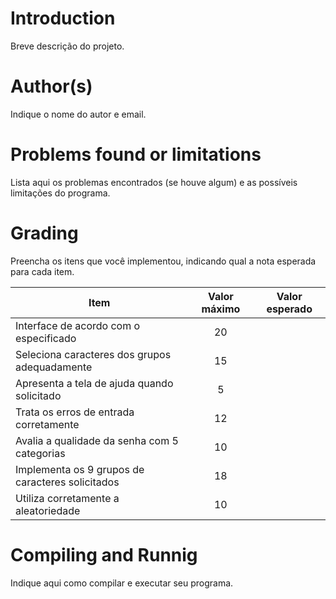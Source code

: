 # Introduction

<!-- TODO -->

Breve descrição do projeto.

# Author(s)

<!-- TODO -->

Indique o nome do autor e email.

# Problems found or limitations

<!--
Déborah Kelly Macedo de Sousa- deborahkmacedo@gmail.com

Tiago Rodrigues dos Santos- tiago.rodrigues.709@ufrn.edu.br
 -->

Lista aqui os problemas encontrados (se houve algum) e as
possíveis limitações do programa.

# Grading

<!-- TODO -->

Preencha os itens que você implementou, indicando qual a nota esperada para cada item.

| Item                                             | Valor máximo | Valor esperado |
| ------------------------------------------------ | :----------: | :------------: |
| Interface de acordo com o especificado           |      20      |                |
| Seleciona caracteres dos grupos adequadamente    |      15      |                |
| Apresenta a tela de ajuda quando solicitado      |      5       |                |
| Trata os erros de entrada corretamente           |      12      |                |
| Avalia a qualidade da senha com 5 categorias     |      10      |                |
| Implementa os 9 grupos de caracteres solicitados |      18      |                |
| Utiliza corretamente a aleatoriedade             |      10      |                |

# Compiling and Runnig

<!-- TODO -->

Indique aqui como compilar e executar seu programa.
